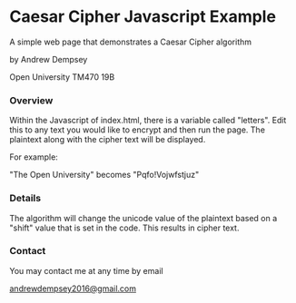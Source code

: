 # Caesar Cipher Javascript Example

A simple web page that demonstrates a Caesar Cipher algorithm

by Andrew Dempsey

Open University TM470 19B

### Overview

Within the Javascript of index.html, there is a variable called "letters". Edit this to any text you would like to encrypt and then run the page. The plaintext along with the cipher text will be displayed.

For example:

"The Open University" becomes "Pqfo!Vojwfstjuz"

### Details

The algorithm will change the unicode value of the plaintext based on a "shift" value that is set in the code. This results in cipher text.

### Contact

You may contact me at any time by email

[andrewdempsey2016@gmail.com](andrewdempsey2016@gmail.com)